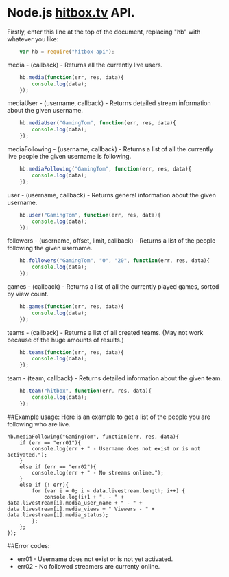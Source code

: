# Node.js [hitbox.tv](http://hitbox.tv) API.

Firstly, enter this line at the top of the document, replacing "hb" with whatever you like:

```javascript
	var hb = require("hitbox-api");
```

media - (callback) - Returns all the currently live users.

```javascript
	hb.media(function(err, res, data){
		console.log(data);
	});
```

mediaUser - (username, callback) - Returns detailed stream information about the given username.

```javascript
	hb.mediaUser("GamingTom", function(err, res, data){
		console.log(data);
	});
```

mediaFollowing - (username, callback) - Returns a list of all the currently live people the given username is following.

```javascript
	hb.mediaFollowing("GamingTom", function(err, res, data){
		console.log(data);
	});
```

user - (username, callback) - Returns general information about the given username.

```javascript
	hb.user("GamingTom", function(err, res, data){
		console.log(data);
	});
```

followers - (username, offset, limit, callback) - Returns a list of the people following the given username.

```javascript
	hb.followers("GamingTom", "0", "20", function(err, res, data){
		console.log(data);
	});
```

games - (callback) - Returns a list of all the currently played games, sorted by view count.

```javascript
	hb.games(function(err, res, data){
		console.log(data);
	});
```

teams - (callback) - Returns a list of all created teams. (May not work because of the huge amounts of results.)

```javascript
	hb.teams(function(err, res, data){
		console.log(data);
	});
```

team - (team, callback) - Returns detailed information about the given team.

```javascript
	hb.team("hitbox", function(err, res, data){
		console.log(data);
	});
```

##Example usage:
Here is an example to get a list of the people you are following who are live.

```
hb.mediaFollowing("GamingTom", function(err, res, data){
	if (err == "err01"){
		console.log(err + " - Username does not exist or is not activated.");
	}
	else if (err == "err02"){
		console.log(err + " - No streams online.");
	}
	else if (! err){
		for (var i = 0; i < data.livestream.length; i++) {
			console.log(i+1 + ". - " + data.livestream[i].media_user_name + " - " + data.livestream[i].media_views + " Viewers - " + data.livestream[i].media_status);
		};
	};
});
```

##Error codes:

* err01 - Username does not exist or is not yet activated.
* err02 - No followed streamers are currenty online.